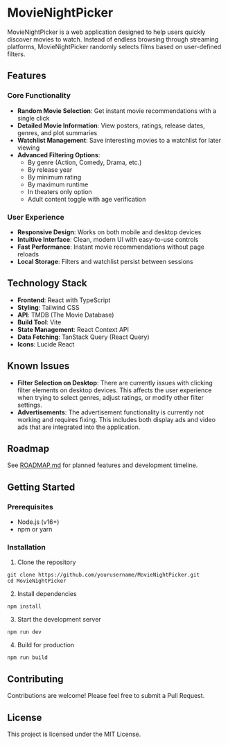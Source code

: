# MovieNightPicker

MovieNightPicker is a web application designed to help users quickly discover movies to watch. Instead of endless browsing through streaming platforms, MovieNightPicker randomly selects films based on user-defined filters.

## Features

### Core Functionality
- **Random Movie Selection**: Get instant movie recommendations with a single click
- **Detailed Movie Information**: View posters, ratings, release dates, genres, and plot summaries
- **Watchlist Management**: Save interesting movies to a watchlist for later viewing
- **Advanced Filtering Options**:
  - By genre (Action, Comedy, Drama, etc.)
  - By release year
  - By minimum rating
  - By maximum runtime
  - In theaters only option
  - Adult content toggle with age verification

### User Experience
- **Responsive Design**: Works on both mobile and desktop devices
- **Intuitive Interface**: Clean, modern UI with easy-to-use controls
- **Fast Performance**: Instant movie recommendations without page reloads
- **Local Storage**: Filters and watchlist persist between sessions

## Technology Stack

- **Frontend**: React with TypeScript
- **Styling**: Tailwind CSS
- **API**: TMDB (The Movie Database)
- **Build Tool**: Vite
- **State Management**: React Context API
- **Data Fetching**: TanStack Query (React Query)
- **Icons**: Lucide React

## Known Issues

- **Filter Selection on Desktop**: There are currently issues with clicking filter elements on desktop devices. This affects the user experience when trying to select genres, adjust ratings, or modify other filter settings.
- **Advertisements**: The advertisement functionality is currently not working and requires fixing. This includes both display ads and video ads that are integrated into the application.

## Roadmap

See [ROADMAP.md](ROADMAP.md) for planned features and development timeline.

## Getting Started

### Prerequisites
- Node.js (v16+)
- npm or yarn

### Installation

1. Clone the repository
```
git clone https://github.com/yourusername/MovieNightPicker.git
cd MovieNightPicker
```

2. Install dependencies
```
npm install
```

3. Start the development server
```
npm run dev
```

4. Build for production
```
npm run build
```

## Contributing

Contributions are welcome! Please feel free to submit a Pull Request.

## License

This project is licensed under the MIT License. 